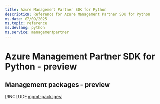 ```yaml
---
title: Azure Management Partner SDK for Python
description: Reference for Azure Management Partner SDK for Python
ms.date: 07/09/2025
ms.topic: reference
ms.devlang: python
ms.service: managementpartner
---
```

# Azure Management Partner SDK for Python - preview

## Management packages - preview
[!INCLUDE [mgmt-packages](management-partner-mgmt-index.md)]
